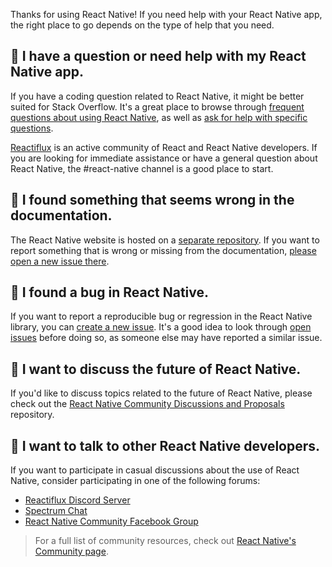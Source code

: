 Thanks for using React Native! If you need help with your React Native app, the right place to go depends on the type of help that you need.


## 🤔 I have a question or need help with my React Native app.

If you have a coding question related to React Native, it might be better suited for Stack Overflow. It's a great place to browse through [frequent questions about using React Native](https://stackoverflow.com/questions/tagged/react-native?sort=frequent&pageSize=15), as well as [ask for help with specific questions](https://stackoverflow.com/questions/tagged/react-native).

[Reactiflux](https://www.reactiflux.com/) is an active community of React and React Native developers. If you are looking for immediate assistance or have a general question about React Native, the #react-native channel is a good place to start.


## 📃 I found something that seems wrong in the documentation.

The React Native website is hosted on a [separate repository](https://github.com/facebook/react-native-website). If you want to report something that is wrong or missing from the documentation, [please open a new issue there](https://github.com/facebook/react-native-website/issues).


## 🐛 I found a bug in React Native.

If you want to report a reproducible bug or regression in the React Native library, you can [create a new issue](https://github.com/facebook/react-native/issues/new?labels=Type%3A+Bug+Report&template=bug_report.md). It's a good idea to look through [open issues](https://github.com/facebook/react-native/issues) before doing so, as someone else may have reported a similar issue.


## 🚀 I want to discuss the future of React Native.

If you'd like to discuss topics related to the future of React Native, please check out the [React Native Community Discussions and Proposals](https://github.com/react-native-community/discussions-and-proposals) repository.


## 💬 I want to talk to other React Native developers.

If you want to participate in casual discussions about the use of React Native, consider participating in one of the following forums:

- [Reactiflux Discord Server](https://www.reactiflux)
- [Spectrum Chat](https://spectrum.chat/react-native)
- [React Native Community Facebook Group](https://www.facebook.com/groups/react.native.community)


> For a full list of community resources, check out [React Native's Community page](https://reactnative.dev/help).
